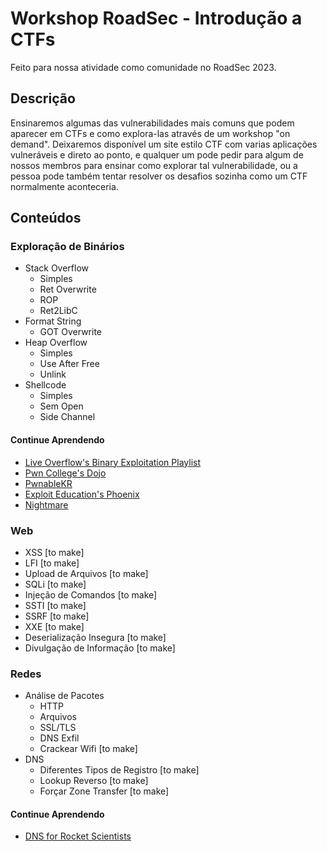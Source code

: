 # Workshop RoadSec - Introdução a CTFs

Feito para nossa atividade como comunidade no RoadSec 2023.

## Descrição

Ensinaremos algumas das vulnerabilidades mais comuns que podem aparecer em CTFs e como explora-las através de um workshop "on demand". Deixaremos disponível um site estilo CTF com varias aplicações vulneráveis e direto ao ponto, e qualquer um pode pedir para algum de nossos membros para ensinar como explorar tal vulnerabilidade, ou a pessoa pode também tentar resolver os desafios sozinha como um CTF normalmente aconteceria.

## Conteúdos

### Exploração de Binários

* Stack Overflow
	* Simples
	* Ret Overwrite
	* ROP
	* Ret2LibC
* Format String
	* GOT Overwrite
* Heap Overflow
	* Simples
	* Use After Free
	* Unlink
* Shellcode
	* Simples
	* Sem Open
	* Side Channel

#### Continue Aprendendo

* [Live Overflow's Binary Exploitation Playlist](https://www.youtube.com/playlist?list=PLhixgUqwRTjxglIswKp9mpkfPNfHkzyeN)
* [Pwn College's Dojo](https://dojo.pwn.college/)
* [PwnableKR](https://pwnable.kr/)
* [Exploit Education's Phoenix](https://exploit.education/phoenix/)
* [Nightmare](https://github.com/guyinatuxedo/nightmare)

### Web

* XSS [to make]
* LFI [to make]
* Upload de Arquivos [to make]
* SQLi [to make]
* Injeção de Comandos [to make]
* SSTI [to make]
* SSRF [to make]
* XXE [to make]
* Deserialização Insegura [to make]
* Divulgação de Informação [to make]

### Redes

* Análise de Pacotes
	* HTTP
	* Arquivos
	* SSL/TLS
	* DNS Exfil
	* Crackear Wifi [to make]
* DNS
	* Diferentes Tipos de Registro [to make]
	* Lookup Reverso [to make]
	* Forçar Zone Transfer [to make]

#### Continue Aprendendo

* [DNS for Rocket Scientists](https://www.zytrax.com/books/dns/)

